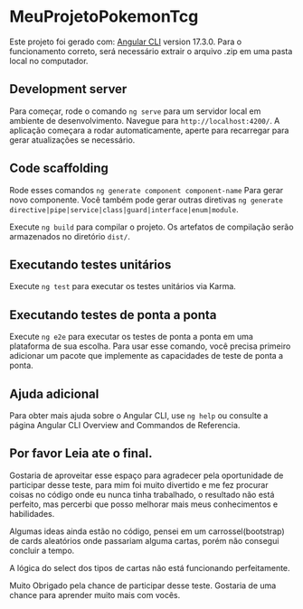 # MeuProjetoPokemonTcg

Este projeto foi gerado com: [Angular CLI](https://github.com/angular/angular-cli) version 17.3.0.
Para o funcionamento correto, será necessário extrair o arquivo .zip em uma pasta local no computador. 

## Development server

Para começar, rode o comando `ng serve` para um servidor local em ambiente de desenvolvimento. Navegue para `http://localhost:4200/`. A aplicação começara a rodar automaticamente, aperte para recarregar para gerar atualizações se necessário.

## Code scaffolding

Rode esses comandos `ng generate component component-name` Para gerar novo componente. Você também pode gerar outras diretivas `ng generate directive|pipe|service|class|guard|interface|enum|module`.

Execute `ng build` para compilar o projeto. Os artefatos de compilação serão armazenados no diretório `dist/`.

## Executando testes unitários

Execute `ng test` para executar os testes unitários via Karma.

## Executando testes de ponta a ponta

Execute `ng e2e` para executar os testes de ponta a ponta em uma plataforma de sua escolha. Para usar esse comando, você precisa primeiro adicionar um pacote que implemente as capacidades de teste de ponta a ponta.

## Ajuda adicional

Para obter mais ajuda sobre o Angular CLI, use `ng help` ou consulte a página Angular CLI Overview and Commandos de Referencia.

## Por favor Leia ate o final.

Gostaria de aproveitar esse espaço para agradecer pela oportunidade de participar desse teste, para mim foi muito divertido e me fez procurar coisas no código onde eu nunca tinha trabalhado, o resultado não está perfeito, mas percerbi que posso melhorar mais meus conhecimentos e habilidades.

Algumas ideas ainda estão no código, pensei em um carrossel(bootstrap) de cards aleatórios onde passariam alguma cartas, porém não consegui concluir a tempo.

A lógica do select dos tipos de cartas não está funcionando perfeitamente.

Muito Obrigado pela chance de participar desse teste. Gostaria de uma chance para aprender muito mais com vocês.
